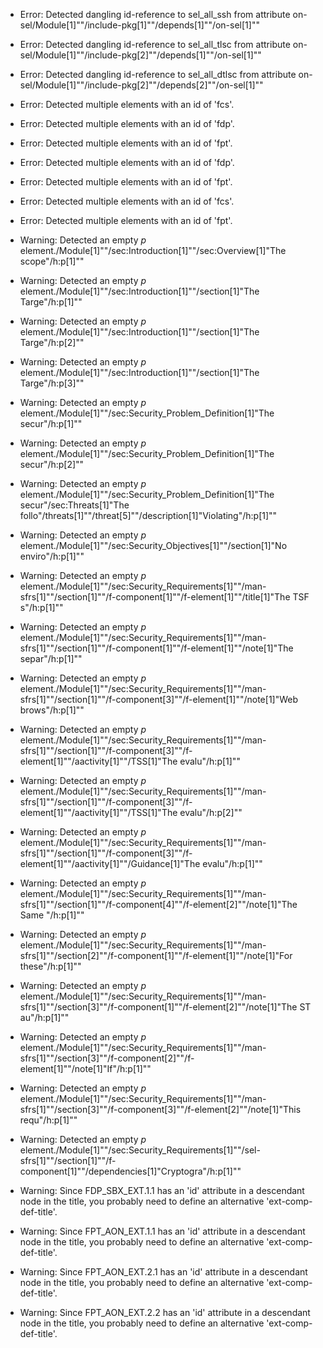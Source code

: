 * Error: Detected dangling id-reference to sel_all_ssh from attribute
        on-sel/Module[1]""/include-pkg[1]""/depends[1]""/on-sel[1]""
* Error: Detected dangling id-reference to sel_all_tlsc from attribute
        on-sel/Module[1]""/include-pkg[2]""/depends[1]""/on-sel[1]""
* Error: Detected dangling id-reference to sel_all_dtlsc from attribute
        on-sel/Module[1]""/include-pkg[2]""/depends[2]""/on-sel[1]""
* Error: Detected multiple elements with an id of 'fcs'.
* Error: Detected multiple elements with an id of 'fdp'.
* Error: Detected multiple elements with an id of 'fpt'.
* Error: Detected multiple elements with an id of 'fdp'.
* Error: Detected multiple elements with an id of 'fpt'.
* Error: Detected multiple elements with an id of 'fcs'.
* Error: Detected multiple elements with an id of 'fpt'.
* Warning: Detected an empty _p_ element./Module[1]""/sec:Introduction[1]""/sec:Overview[1]"The scope"/h:p[1]""
* Warning: Detected an empty _p_ element./Module[1]""/sec:Introduction[1]""/section[1]"The Targe"/h:p[1]""
* Warning: Detected an empty _p_ element./Module[1]""/sec:Introduction[1]""/section[1]"The Targe"/h:p[2]""
* Warning: Detected an empty _p_ element./Module[1]""/sec:Introduction[1]""/section[1]"The Targe"/h:p[3]""
* Warning: Detected an empty _p_ element./Module[1]""/sec:Security_Problem_Definition[1]"The secur"/h:p[1]""
* Warning: Detected an empty _p_ element./Module[1]""/sec:Security_Problem_Definition[1]"The secur"/h:p[2]""
* Warning: Detected an empty _p_ element./Module[1]""/sec:Security_Problem_Definition[1]"The secur"/sec:Threats[1]"The follo"/threats[1]""/threat[5]""/description[1]"Violating"/h:p[1]""
* Warning: Detected an empty _p_ element./Module[1]""/sec:Security_Objectives[1]""/section[1]"No enviro"/h:p[1]""
* Warning: Detected an empty _p_ element./Module[1]""/sec:Security_Requirements[1]""/man-sfrs[1]""/section[1]""/f-component[1]""/f-element[1]""/title[1]"The TSF s"/h:p[1]""
* Warning: Detected an empty _p_ element./Module[1]""/sec:Security_Requirements[1]""/man-sfrs[1]""/section[1]""/f-component[1]""/f-element[1]""/note[1]"The separ"/h:p[1]""
* Warning: Detected an empty _p_ element./Module[1]""/sec:Security_Requirements[1]""/man-sfrs[1]""/section[1]""/f-component[3]""/f-element[1]""/note[1]"Web brows"/h:p[1]""
* Warning: Detected an empty _p_ element./Module[1]""/sec:Security_Requirements[1]""/man-sfrs[1]""/section[1]""/f-component[3]""/f-element[1]""/aactivity[1]""/TSS[1]"The evalu"/h:p[1]""
* Warning: Detected an empty _p_ element./Module[1]""/sec:Security_Requirements[1]""/man-sfrs[1]""/section[1]""/f-component[3]""/f-element[1]""/aactivity[1]""/TSS[1]"The evalu"/h:p[2]""
* Warning: Detected an empty _p_ element./Module[1]""/sec:Security_Requirements[1]""/man-sfrs[1]""/section[1]""/f-component[3]""/f-element[1]""/aactivity[1]""/Guidance[1]"The evalu"/h:p[1]""
* Warning: Detected an empty _p_ element./Module[1]""/sec:Security_Requirements[1]""/man-sfrs[1]""/section[1]""/f-component[4]""/f-element[2]""/note[1]"The Same "/h:p[1]""
* Warning: Detected an empty _p_ element./Module[1]""/sec:Security_Requirements[1]""/man-sfrs[1]""/section[2]""/f-component[1]""/f-element[1]""/note[1]"For these"/h:p[1]""
* Warning: Detected an empty _p_ element./Module[1]""/sec:Security_Requirements[1]""/man-sfrs[1]""/section[3]""/f-component[1]""/f-element[2]""/note[1]"The ST au"/h:p[1]""
* Warning: Detected an empty _p_ element./Module[1]""/sec:Security_Requirements[1]""/man-sfrs[1]""/section[3]""/f-component[2]""/f-element[1]""/note[1]"If"/h:p[1]""
* Warning: Detected an empty _p_ element./Module[1]""/sec:Security_Requirements[1]""/man-sfrs[1]""/section[3]""/f-component[3]""/f-element[2]""/note[1]"This requ"/h:p[1]""
* Warning: Detected an empty _p_ element./Module[1]""/sec:Security_Requirements[1]""/sel-sfrs[1]""/section[1]""/f-component[1]""/dependencies[1]"Cryptogra"/h:p[1]""
* Warning: Since FDP_SBX_EXT.1.1 has an 'id' attribute in a descendant node in the title, you probably need to define an alternative 'ext-comp-def-title'.
                       
* Warning: Since FPT_AON_EXT.1.1 has an 'id' attribute in a descendant node in the title, you probably need to define an alternative 'ext-comp-def-title'.
                       
* Warning: Since FPT_AON_EXT.2.1 has an 'id' attribute in a descendant node in the title, you probably need to define an alternative 'ext-comp-def-title'.
                       
* Warning: Since FPT_AON_EXT.2.2 has an 'id' attribute in a descendant node in the title, you probably need to define an alternative 'ext-comp-def-title'.
                       
